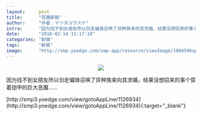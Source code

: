 ```yaml
---
layout:     post
title:      "恶魔新娘"
author:     "作者：マツダユウスケ"
intro:      "因为找不到女朋友所以剑走偏锋召唤了异种族来向其求婚，结果没想招来的事个穿着铠甲的巨大恶魔……"
date:       "2018-02-14 12:17:18"
categories: "新娘"
tags:       "新娘"
image:      "http://smp.yoedge.com/smp-app/resource/viewImage/1004596appline.png"
---
```

<div style="text-align: center">
<p><img src="http://smp.yoedge.com/smp-app/resource/viewImage/1004596appline.png"/></p>
</div>
<p class="post-meta">
<span>因为找不到女朋友所以剑走偏锋召唤了异种族来向其求婚，结果没想招来的事个穿着铠甲的巨大恶魔……</span>
</p>
[http://smp3.yoedge.com/view/gotoAppLine/1126934](http://smp3.yoedge.com/view/gotoAppLine/1126934){:target="_blank"}


